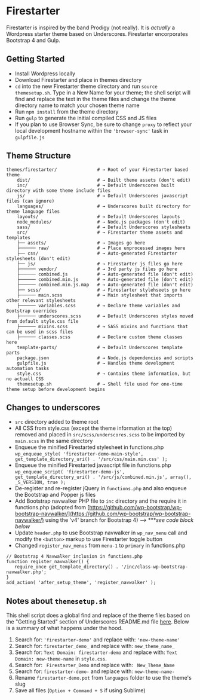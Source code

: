 Firestarter
===

Firestarter is inspired by the band Prodigy (not really). It is _actually_ a Wordpress starter theme based on Underscores. Firestarter encorporates Bootstrap 4 and Gulp.

Getting Started
---------------
* Install Wordpress locally
* Download Firestarter and place in themes directory
* `cd` into the new Firestarter theme directory and run `source themesetup.sh`. Type in a New Name for your theme; the shell script will find and replace the text in the theme files and change the theme directory name to match your chosen theme name
* Run `npm install` from the theme directory
* Run `gulp` to generate the initial compiled CSS and JS files
* If you plan to use Browser Sync, be sure to change `proxy` to reflect your local development hostname within the `'browser-sync'` task in `gulpfile.js`

Theme Structure
---------------
```shell
themes/firestarter/               # → Root of your Firestarter based theme
    dist/                         # → Built theme assets (don't edit)
    inc/                          # → Default Underscores built directory with some theme include files
    js/                           # → Default Underscores javascript files (can ignore)
    languages/                    # → Underscores built directory for theme language files
    layouts/                      # → Default Underscores layouts
    node_modules/                 # → Node.js packages (don't edit)
    sass/                         # → Default Underscores stylesheets
    src/                          # → Firestarter theme assets and templates
    ├── assets/                   # → Images go here
    ├────── raw/                  # → Place unprocessed images here
    ├── css/                      # → Auto-generated Firestarter stylesheets (don't edit)
    ├── js/                       # → Firestarter js files go here
    ├────── vendor/               # → 3rd party js files go here
    ├────── combined.js           # → Auto-generated file (don't edit)
    ├────── combined.min.js       # → Auto-generated file (don't edit)
    ├────── combined.min.js.map   # → Auto-generated file (don't edit)
    ├── scss/                     # → Firestarter stylehseets go here
    ├────── main.scss             # → Main stylesheet that imports other relevant stylesheets
    ├────── variables.scss        # → Declare theme variables and Bootstrap overrides
    ├────── underscores.scss      # → Default Underscores styles moved from default style.css file
    ├────── mixins.scss           # → SASS mixins and functions that can be used in scss files
    ├────── classes.scss          # → Declare custom theme classes here
    template-parts/               # → Default Underscores template parts
    package.json                  # → Node.js dependencies and scripts
    gulpfile.js                   # → Handles theme development automation tasks
    style.css                     # → Contains theme information, but no actuall CSS
    themesetup.sh                 # → Shell file used for one-time theme setup before development begins
```

Changes to underscores
---------------
* `src` directory added to theme root
* All CSS from style.css (except the theme information at the top) removed and placed in `src/scss/underscores.scss` to be imported by `main.scss` in the same directory
* Enqueue the minified Firestarted stylesheet in functions.php `wp_enqueue_style( 'firestarter-demo-main-style', get_template_directory_uri() . '/src/css/main.min.css' );`
* Enqueue the minified Firestarted javascript file in functions.php `wp_enqueue_script( 'firestarter-demo-js', get_template_directory_uri() . '/src/js/combined.min.js', array(), _S_VERSION, true );`
* De-register and re-register jQuery in `functions.php` and also enqueue the Bootstrap and Popper js files
* Add Bootstrap navwalker PHP file to `inc` directory and the require it in functions.php (adopted from [https://github.com/wp-bootstrap/wp-bootstrap-navwalker/](https://github.com/wp-bootstrap/wp-bootstrap-navwalker/) using the 'v4' branch for Bootstrap 4) --> ****see code block below*
* Update `header.php` to use Bootstrap navwalker in `wp_nav_menu` call and modify the `<button>` markup to use Firestarter toggle button
* Changed `register_nav_menus` from `menu-1` to `primary` in functions.php

```
// Bootstrap 4 Navwalker inclusion in functions.php
function register_navwalker() {
   require_once get_template_directory() . '/inc/class-wp-bootstrap-navwalker.php';
}
add_action( 'after_setup_theme', 'register_navwalker' );
```

Notes about `themesetup.sh`
---------------
This shell script does a global find and replace of the theme files based on the "Getting Started" section of Underscores README.md file [here](https://github.com/automattic/_s). Below is a summary of what happens under the hood.

1. Search for: `'firestarter-demo'` and replace with: `'new-theme-name'`
2. Search for: `firestarter_demo_` and replace with: `new_theme_name_`
3. Search for: `Text Domain: firestarter-demo` and replace with: `Text Domain: new-theme-name` in `style.css`.
4. Search for: <code>&nbsp;Firestarter_Demo</code> and replace with: <code>&nbsp;New_Theme_Name</code>
5. Search for: `firestarter-demo-` and replace with: `new-theme-name-`
6. Rename `firestarter-demo.pot` from `languages` folder to use the theme's slug
7. Save all files (`Option + Command + S` if using Sublime)